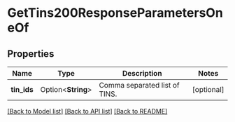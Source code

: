 # GetTins200ResponseParametersOneOf

## Properties

Name | Type | Description | Notes
------------ | ------------- | ------------- | -------------
**tin_ids** | Option<**String**> | Comma separated list of TINS. | [optional]

[[Back to Model list]](../README.md#documentation-for-models) [[Back to API list]](../README.md#documentation-for-api-endpoints) [[Back to README]](../README.md)


